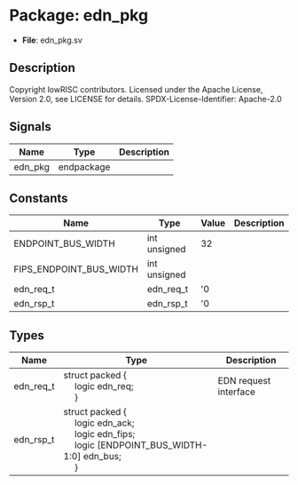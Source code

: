 # Package: edn_pkg

- **File**: edn_pkg.sv
## Description

Copyright lowRISC contributors.
 Licensed under the Apache License, Version 2.0, see LICENSE for details.
 SPDX-License-Identifier: Apache-2.0
 

## Signals

| Name    | Type       | Description |
| ------- | ---------- | ----------- |
| edn_pkg | endpackage |             |
## Constants

| Name                    | Type         | Value | Description |
| ----------------------- | ------------ | ----- | ----------- |
| ENDPOINT_BUS_WIDTH      | int unsigned | 32    |             |
| FIPS_ENDPOINT_BUS_WIDTH | int unsigned |       |             |
| edn_req_t               | edn_req_t    | '0    |             |
| edn_rsp_t               | edn_rsp_t    | '0    |             |
## Types

| Name      | Type                                                                                                                                                                                                                                                                                                                          | Description            |
| --------- | ----------------------------------------------------------------------------------------------------------------------------------------------------------------------------------------------------------------------------------------------------------------------------------------------------------------------------- | ---------------------- |
| edn_req_t | struct packed {<br><span style="padding-left:20px">     logic                                 edn_req;<br><span style="padding-left:20px">   }                                                                                                                                                                                | EDN request interface  |
| edn_rsp_t | struct packed {<br><span style="padding-left:20px">     logic                                 edn_ack;<br><span style="padding-left:20px">     logic                                 edn_fips;<br><span style="padding-left:20px">     logic [ENDPOINT_BUS_WIDTH-1:0]        edn_bus;<br><span style="padding-left:20px">   } |                        |
